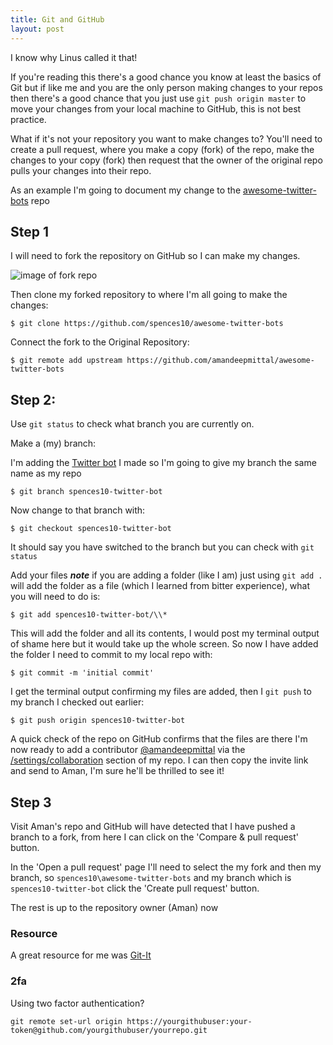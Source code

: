 ```yaml
---
title: Git and GitHub
layout: post
---
```


I know why Linus called it that!

If you're reading this there's a good chance you know at least the basics of Git but if like me and you are the only person making changes to your repos then there's a good chance that you just use `git push origin master` to move your changes from your local machine to GitHub, this is not best practice.

What if it's not your repository you want to make changes to? You'll need to create a pull request, where you make a copy (fork) of the repo, make the changes to your copy (fork) then request that the owner of the original repo pulls your changes into their repo.

As an example I'm going to document my change to the [awesome-twitter-bots](https://github.com/spences10/awesome-twitter-bots) repo 

## Step 1

I will need to fork the repository on GitHub so I can make my changes.

![image of fork repo]()

Then clone my forked repository to where I'm all going to make the changes:

```
$ git clone https://github.com/spences10/awesome-twitter-bots
```

Connect the fork to the Original Repository:

```
$ git remote add upstream https://github.com/amandeepmittal/awesome-twitter-bots
```

## Step 2:

Use `git status` to check what branch you are currently on.

Make a (my) branch:

I'm adding the [Twitter bot](https://spences10.github.io/2017/01/04/twitter-mctwitbot.html) I made so I'm going to give my branch the same name as my repo

```
$ git branch spences10-twitter-bot
```

Now change to that branch with:

```
$ git checkout spences10-twitter-bot 
```

It should say you have switched to the branch but you can check with `git status` 

Add your files ***note*** if you are adding a folder (like I am) just using `git add . ` will add the folder as a file (which I learned from bitter experience), what you will need to do is:

```
$ git add spences10-twitter-bot/\\*
```

This will add the folder and all its contents, I would post my terminal output of shame here but it would take up the whole screen. So now I have added the folder I need to commit to my local repo with:

```
$ git commit -m 'initial commit'
```

I get the terminal output confirming my files are added, then I `git push` to my branch I checked out earlier:

```
$ git push origin spences10-twitter-bot
```

A quick check of the repo on GitHub confirms that the files are there I'm now ready to add a contributor [@amandeepmittal](https://github.com/amandeepmittal) via the [/settings/collaboration](https://github.com/spences10/awesome-twitter-bots/settings/collaboration) section of my repo. I can then copy the invite link and send to Aman, I'm sure he'll be thrilled to see it!

## Step 3

Visit Aman's repo and GitHub will have detected that I have pushed a branch to a fork, from here I can click on the 'Compare & pull request' button. 

In the 'Open a pull request' page I'll need to select the my fork and then my branch, so `spences10\awesome-twitter-bots` and my branch which is `spences10-twitter-bot` click the 'Create pull request' button.

The rest is up to the repository owner (Aman) now

### Resource

A great resource for me was [Git-It](http://jlord.us/git-it/index.html) 

### 2fa

Using two factor authentication? 

`git remote set-url origin https://yourgithubuser:your-token@github.com/yourgithubuser/yourrepo.git`

